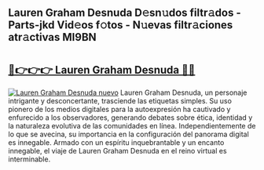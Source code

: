 ## Lauren Graham Desnuda D𝚎sn𝚞dos filtr𝚊dos - Parts-jkd Vid𝚎os f𝚘tos - N𝚞evas filtr𝚊ciones atr𝚊ctivas MI9BN

# <h2><a href="http://mb18z1.tromn.icu/?c=Lauren+Graham+Desnuda">🔗👉👉👉 Lauren Graham Desnuda 🔗🔗</a></h2>

[![Lauren Graham Desnuda nuevo](https://i.imgur.com/pEAQMta.gif)](http://mb18z1.tromn.icu/?c=Lauren+Graham+Desnuda)
Lauren Graham Desnuda, un personaje intrigante y desconcertante, trasciende las etiquetas simples. Su uso pionero de los medios digitales para la autoexpresión ha cautivado y enfurecido a los observadores, generando debates sobre ética, identidad y la naturaleza evolutiva de las comunidades en línea. Independientemente de lo que se avecina, su importancia en la configuración del panorama digital es innegable. Armado con un espíritu inquebrantable y un encanto innegable, el viaje de Lauren Graham Desnuda en el reino virtual es interminable.
